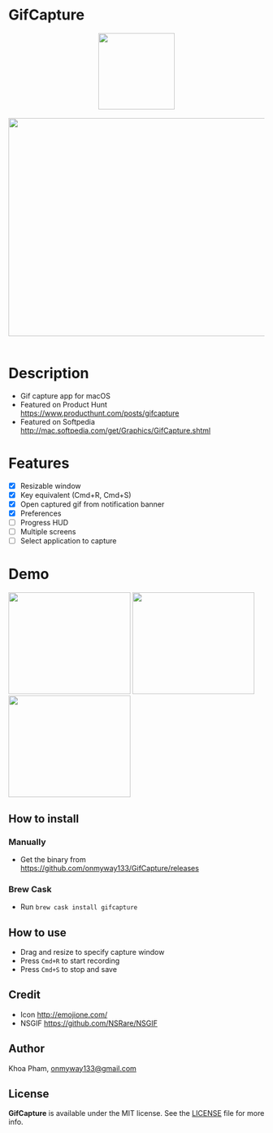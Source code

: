 # GifCapture

<div align = "center">
<img src="Images/Icon.png" width="150" height="150" />
<br>
<br>
</div>

<div align = "center">
<img src="Images/gifcapture.png" width="648" height="429" />
<br>
<br>
</div>

# Description

- Gif capture app for macOS
- Featured on Product Hunt https://www.producthunt.com/posts/gifcapture
- Featured on Softpedia http://mac.softpedia.com/get/Graphics/GifCapture.shtml

# Features

- [x] Resizable window
- [x] Key equivalent (Cmd+R, Cmd+S)
- [x] Open captured gif from notification banner
- [x] Preferences
- [ ] Progress HUD
- [ ] Multiple screens
- [ ] Select application to capture

# Demo

<div align = "left">
<img src="Images/g1.gif" width="240" height="200" />
<img src="Images/g2.gif" width="240" height="200" />
<img src="Images/g3.gif" width="240" height="200" />
</div>

## How to install

### Manually 
- Get the binary from https://github.com/onmyway133/GifCapture/releases

### Brew Cask
- Run `brew cask install gifcapture`

## How to use

- Drag and resize to specify capture window
- Press `Cmd+R` to start recording
- Press `Cmd+S` to stop and save

## Credit

- Icon http://emojione.com/
- NSGIF https://github.com/NSRare/NSGIF

## Author

Khoa Pham, onmyway133@gmail.com

## License

**GifCapture** is available under the MIT license. See the [LICENSE](https://github.com/onmyway133/GifCapture/blob/master/LICENSE.md) file for more info.
